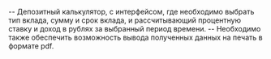 -- Депозитный калькулятор, с интерфейсом, где необходимо выбрать тип вклада, сумму и срок вклада, и рассчитывающий процентную ставку и доход в рублях за выбранный период времени.
-- Необходимо также обеспечить возможность вывода полученных данных на печать в формате pdf.
